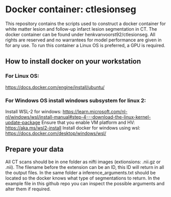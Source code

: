 # Docker container: ctlesionseg
This repository contains the scripts used to construct a docker container for white matter lesion and follow-up infarct lesion segmentation in CT. The docker container can be found under henkvanvoorst92/ctlesionseg. All rights are reserved and no warrantees for model performance are given in for any use. To run this container a Linux OS is preferred, a GPU is required.

## How to install docker on your workstation
### For Linux OS:
https://docs.docker.com/engine/install/ubuntu/

### For Windows OS install windows subsystem for linux 2: 
Install WSL-2 for windows: https://learn.microsoft.com/nl-nl/windows/wsl/install-manual#step-4---download-the-linux-kernel-update-package
Ensure that you enable VM platform and HV: https://aka.ms/wsl2-install
Install docker for windows using wsl: https://docs.docker.com/desktop/windows/wsl/

## Prepare your data
All CT scans should be in one folder as nifti images (extionsions: .nii.gz or .nii). The filename before the extension can be an ID, this ID will return in all the output files. In the same folder a inference_arguments.txt should be located so the docker knows what type of segmentations to return. In the example file in this github repo you can inspect the possible arguments and alter them if required.

